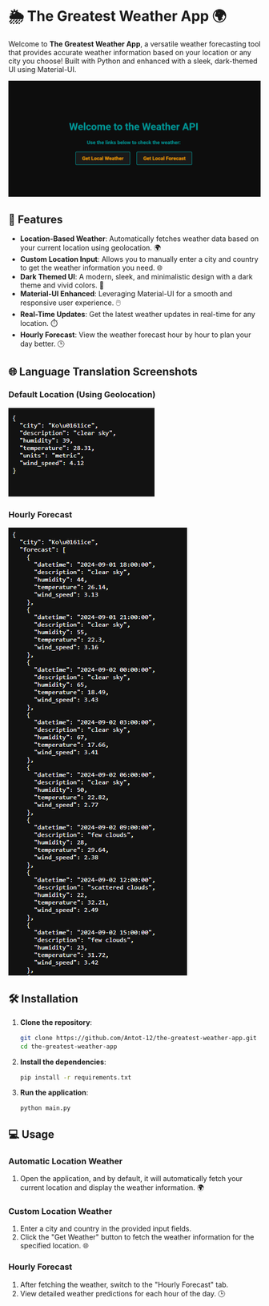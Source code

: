 
# 🌦️ The Greatest Weather App 🌍

Welcome to **The Greatest Weather App**, a versatile weather forecasting tool that provides accurate weather information based on your location or any city you choose! Built with Python and enhanced with a sleek, dark-themed UI using Material-UI.

![Weather App Preview](screenshots/1.png)

## 🚀 Features

- **Location-Based Weather**: Automatically fetches weather data based on your current location using geolocation. 🌍
- **Custom Location Input**: Allows you to manually enter a city and country to get the weather information you need. 🌐
- **Dark Themed UI**: A modern, sleek, and minimalistic design with a dark theme and vivid colors. 🎨
- **Material-UI Enhanced**: Leveraging Material-UI for a smooth and responsive user experience. 🖱️
- **Real-Time Updates**: Get the latest weather updates in real-time for any location. ⏱️
- **Hourly Forecast**: View the weather forecast hour by hour to plan your day better. 🕒

## 🌐 Language Translation Screenshots

### Default Location (Using Geolocation)
![Default Location Preview](screenshots/2.png)

### Hourly Forecast
![Hourly Forecast Preview](screenshots/3.png)

## 🛠️ Installation

1. **Clone the repository**:
   ```bash
   git clone https://github.com/Antot-12/the-greatest-weather-app.git
   cd the-greatest-weather-app
   ```

2. **Install the dependencies**:
   ```bash
   pip install -r requirements.txt
   ```

3. **Run the application**:
   ```bash
   python main.py
   ```

## 💻 Usage

### Automatic Location Weather

1. Open the application, and by default, it will automatically fetch your current location and display the weather information. 🌍

### Custom Location Weather

1. Enter a city and country in the provided input fields.
2. Click the "Get Weather" button to fetch the weather information for the specified location. 🌐

### Hourly Forecast

1. After fetching the weather, switch to the "Hourly Forecast" tab.
2. View detailed weather predictions for each hour of the day. 🕒
